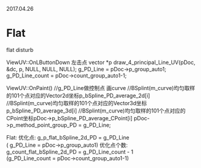 2017.04.26

# Flat
flat disturb

ViewUV::OnLButtonDown
左击点 vector *p
draw_4_principal_Line_UV(pDoc, &dc, p, NULL, NULL, NULL);
g_PD_Line = pDoc->p_group_auto1;
g_PD_Line_count = pDoc->count_group_auto1-1;
 
ViewUV::OnPaint()
//g_PD_Line做控制点 画curve
//BSplint(m_curve)均匀取样的101个点对应的Vector2d坐标p_bSpline_PD_average_2d[i]
	//BSplint(m_curve)均匀取样的101个点对应的Vector3d坐标p_bSpline_PD_average_3d[i]
	//BSplint(m_curve)均匀取样的101个点对应的CPoint坐标pDoc->p_bSpline_PD_average_CPoint[i]
pDoc->p_method_point_group_PD = g_PD_Line;

Flat:
优化点:
g_p_flat_bSpline_2d_PD = g_PD_Line  
( g_PD_Line = pDoc->p_group_auto1)
优化点个数:
g_count_flat_bSpline_2d_PD = g_PD_Line_count - 1  
(g_PD_Line_count = pDoc->count_group_auto1-1)
